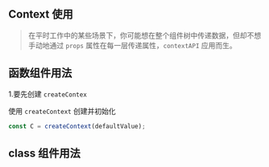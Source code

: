 ## Context 使用

> 在平时工作中的某些场景下，你可能想在整个组件树中传递数据，但却不想手动地通过 `props` 属性在每一层传递属性，`contextAPI` 应用而生。

## 函数组件用法

1.要先创建 `createContex`

使用 `createContext` 创建并初始化

```js
const C = createContext(defaultValue);
```
## class 组件用法